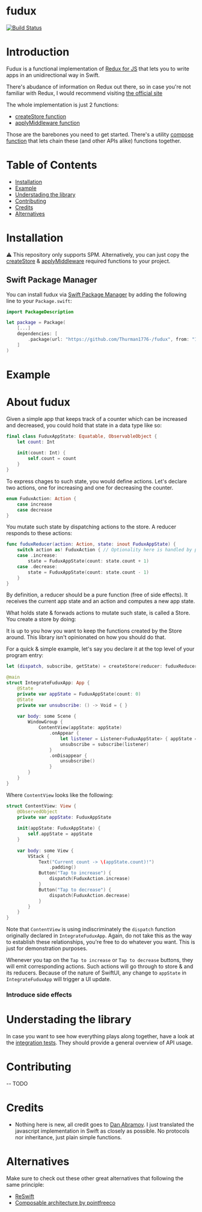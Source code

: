 # fudux

[![Build Status](https://app.bitrise.io/app/a3fd5d63f9b4374c/status.svg?token=w6IIOkPI93FA8KtKzYx5ZA&branch=main)](https://app.bitrise.io/app/a3fd5d63f9b4374c)

# Introduction

Fudux is a functional implementation of [Redux for JS](https://github.com/reactjs/redux) that lets you to write apps in an unidirectional way in Swift. 

There's abudance of information on Redux out there, so in case you're not familiar with Redux, I would recommend visiting [the official site](https://redux.js.org)

The whole implementation is just 2 functions: 
- [createStore function](https://github.com/Thurman1776-/fudux/blob/main/Sources/fudux/createStore.swift)
- [applyMiddleware function](https://github.com/Thurman1776-/fudux/blob/main/Sources/fudux/applyMiddleware.swift)

Those are the barebones you need to get started. There's a utility [compose function](https://github.com/Thurman1776-/fudux/blob/main/Sources/fudux/compose.swift) that lets chain these (and other APIs alike) functions together.  


# Table of Contents

- [Installation](#installation)
- [Example](#example)
- [Understading the library](#understading-the-library)
- [Contributing](#contributing)
- [Credits](#credits)
- [Alternatives](#alternatives)

# Installation

⚠️ This repository only supports SPM. 
Alternatively, you can just copy the [createStore](https://github.com/Thurman1776-/fudux/blob/main/Sources/fudux/createStore.swift) & [applyMiddleware](https://github.com/Thurman1776-/fudux/blob/main/Sources/fudux/applyMiddleware.swift) required functions to your project. 

## Swift Package Manager

You can install fudux via [Swift Package Manager](https://swift.org/package-manager/) by adding the following line to your `Package.swift`:

```swift
import PackageDescription

let package = Package(
    [...]
    dependencies: [
        .package(url: "https://github.com/Thurman1776-/fudux", from: "1.0.0"),
    ]
)
```

# Example

# About fudux


Given a simple app that keeps track of a counter which can be increased and decreased, you could hold that state in a data type like so:

```swift
final class FuduxAppState: Equatable, ObservableObject {
    let count: Int
    
    init(count: Int) {
        self.count = count
    }
}
```

To express chages to such state, you would define actions. 
Let's declare two actions, one for increasing and one for decreasing the counter.

```swift
enum FuduxAction: Action {
    case increase
    case decrease
}
```

You mutate such state by dispatching actions to the store. A reducer responds to these actions:

```swift
func fuduxReducer(action: Action, state: inout FuduxAppState) {
    switch action as! FuduxAction { // Optionality here is handled by personal taste
    case .increase:
        state = FuduxAppState(count: state.count + 1)
    case .decrease:
        state = FuduxAppState(count: state.count - 1)
    }
}
```
By definition, a reducer should be a pure function (free of side effects). It receives the current app state and an action and computes a new app state.

What holds state & forwads actions to mutate such state, is called a Store. You create a store by doing: 

It is up to you how you want to keep the functions created by the Store around. This library isn't opinionated on how you should do that. 

For a quick & simple example, let's say you declare it at the top level of your program entry:

```swift
let (dispatch, subscribe, getState) = createStore(reducer: fuduxReducer, initialState: FuduxAppState(count: 0))

@main
struct IntegrateFuduxApp: App {
    @State
    private var appState = FuduxAppState(count: 0)
    @State
    private var unsubscribe: () -> Void = { }
    
    var body: some Scene {
        WindowGroup {
            ContentView(appState: appState)
                .onAppear {
                    let listener = Listener<FuduxAppState> { appState = $0 }
                    unsubscribe = subscribe(listener)
                }
                .onDisappear {
                    unsubscribe()
                }
        }
    }
}
```
Where `ContentView` looks like the following: 

```swift
struct ContentView: View {
    @ObservedObject
    private var appState: FuduxAppState
    
    init(appState: FuduxAppState) {
        self.appState = appState
    }
    
    var body: some View {
        VStack {
            Text("Current count -> \(appState.count)!")
                .padding()
            Button("Tap to increase") {
                dispatch(FuduxAction.increase)
            }
            Button("Tap to decrease") {
                dispatch(FuduxAction.decrease)
            }
        }
    }
}
```

Note that `ContentView` is using indiscriminately the `dispatch` function originally declared in `IntegrateFuduxApp`. Again, do not take this as the way to establish these relationships, you're free to do whatever you want.  This is just for demonstration purposes.  


Whenever you tap on the `Tap to increase` or `Tap to decrease` buttons, they will emit corresponding actions. Such actions will go through to store & and its reducers. Because of the nature of SwiftUI, any change to `appState` in `IntegrateFuduxApp` will trigger a UI update. 

### Introduce side effects

# Understading the library

In case you want to see how everything plays along together, have a look at the [integration tests](https://github.com/Thurman1776-/fudux/blob/main/Tests/fuduxTests/ReduxIntegrationTests.swift). They should provide a general overview of API usage.

# Contributing

-- TODO

# Credits

- Nothing here is new, all credit goes to [Dan Abramov](https://github.com/gaearon). I just translated the javascript implementation in Swift as closely as possible. No protocols nor inheritance, just plain simple functions. 

# Alternatives

Make sure to check out these other great alternatives that following the same principle: 

- [ReSwift](https://github.com/ReSwift/ReSwift)
- [Composable architecture by pointfreeco](https://github.com/pointfreeco/swift-composable-architecture)
